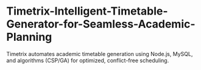 # Timetrix-Intelligent-Timetable-Generator-for-Seamless-Academic-Planning
Timetrix automates academic timetable generation using Node.js, MySQL, and algorithms (CSP/GA) for optimized, conflict-free scheduling.

